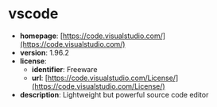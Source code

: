 # vscode

- **homepage**: [https://code.visualstudio.com/](https://code.visualstudio.com/)
- **version**: 1.96.2
- **license**:
  - **identifier**: Freeware
  - **url**: [https://code.visualstudio.com/License/](https://code.visualstudio.com/License/)
- **description**: Lightweight but powerful source code editor

